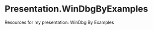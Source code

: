 Presentation.WinDbgByExamples
=============================

Resources for my presentation: WinDbg By Examples
